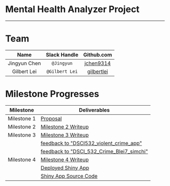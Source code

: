 # Mental Health Analyzer Project
-------------------------------------------------
# Team
| Name  | Slack Handle | Github.com |
| :------: | :---: | :----------: |
| Jingyun Chen | `@Jingyun` | [jchen9314](https://github.com/jchen9314) |
| Gilbert Lei | `@Gilbert Lei` | [gilbertlei](https://github.com/gilbertlei) |

# Milestone Progresses
| Milestone | Deliverables  |
| ---- | ------------------------------- |
| Milestone 1 | [Proposal](docs/milestone1-proposal.md) |
| Milestone 2 | [Milestone 2 Writeup](docs/milestone2-writeup.md)  |
| Milestone 3 | [Milestone 3 Writeup](docs/milestone3-writeup.md) |
|  | [feedback to "DSCI532\_violent\_crime\_app"](https://github.com/UBC-MDS/DSCI532_violent_crime_app/issues/25) |
|  | [feedback to "DSCI\_532\_Crime\_Blei7\_simchi"](https://github.com/UBC-MDS/DSCI_532_Crime_Blei7_simchi/issues/11) |
| Milestone 4 | [Milestone 4 Writeup](docs/milestone4-writeup.md) |
|  | [Deployed Shiny App](https://gilbertlei.shinyapps.io/dsci_532_mental_health_analyzer/) |
|  | [Shiny App Source Code](https://github.com/UBC-MDS/DSCI_532_Mental_Health_Analyzer/blob/master/app.R)      |  
